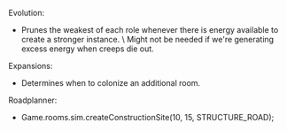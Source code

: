 Evolution:
* Prunes the weakest of each role whenever there is energy available to create a stronger instance.
\ Might not be needed if we're generating excess energy when creeps die out.

Expansions:
* Determines when to colonize an additional room.

Roadplanner:
* Game.rooms.sim.createConstructionSite(10, 15, STRUCTURE_ROAD);
